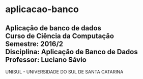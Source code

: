 # aplicacao-banco
Aplicação de banco de dados<br>
Curso de Ciência da Computação<br>
Semestre: 2016/2<br>
Disciplina: Aplicação de Banco de Dados<br>
Professor: Luciano Sávio<br>
--
UNISUL - UNIVERSIDADE DO SUL DE SANTA CATARINA
